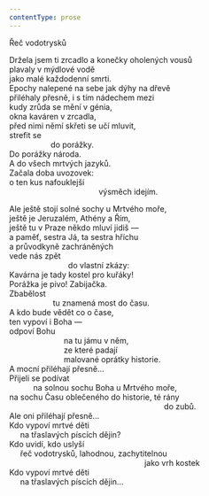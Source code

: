 ```yaml
---
contentType: prose
---
```


Řeč vodotrysků

Držela jsem ti zrcadlo a konečky oholených vousů  
plavaly v mýdlové vodě  
jako malé každodenní smrti.  
Epochy nalepené na sebe jak dýhy na dřevě  
přiléhaly přesně, i s tím nádechem mezi  
kudy zrůda se mění v génia,  
okna kaváren v zrcadla,  
před nimi němí skřeti se učí mluvit,  
strefit se  
                   do porážky.  
Do porážky národa.  
A do všech mrtvých jazyků.  
Začala doba uvozovek:  
o ten kus nafouklejší  
                                         výsměch idejím.

Ale ještě stojí solné sochy u Mrtvého moře,  
ještě je Jeruzalém, Athény a Řím,  
ještě tu v Praze někdo mluví jidiš —  
a paměť, sestra Já, ta sestra hříchu  
a průvodkyně zachráněných  
vede nás zpět  
                           do vlastní zkázy:  
Kavárna je tady kostel pro kuřáky!  
Porážka je pivo! Zabijačka.  
Zbabělost  
                    tu znamená most do času.  
A kdo bude vědět co o čase,  
ten vypoví i Boha —  
odpoví Bohu  
                         na tu jámu v něm,  
                         ze které padají  
                         malované oprátky historie.  
A mocní přiléhají přesně…  
Přijeli se podívat  
           na solnou sochu Boha u Mrtvého moře,  
na sochu Času oblečeného do historie, té rány  
                                                                       do zubů.  
Ale oni přiléhají přesně…  
Kdo vypoví mrtvé děti  
     na třaslavých píscích dějin?  
Kdo uvidí, kdo uslyší  
     řeč vodotrysků, lahodnou, zachytitelnou  
                                                              jako vrh kostek  
Kdo vypoví mrtvé děti  
     na třaslavých píscích dějin…
